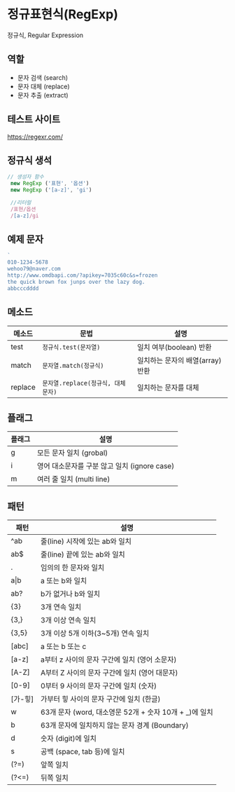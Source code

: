 # 정규표현식(RegExp)

정규식, Regular Expression

## 역할

- 문자 검색 (search)
- 문자 대체 (replace)
- 문자 추출 (extract)

## 테스트 사이트

https://regexr.com/

## 정규식 생석

```js
// 생성자 함수
 new RegExp ('표현', '옵션')
 new RegExp ('[a-z]', 'gi')

 //리터럴 
 /표현/옵션
 /[a-z]/gi
 ```

 ## 예제 문자

 ```js
 `
010-1234-5678
wehoo79@naver.com
http://www.omdbapi.com/?apikey=7035c60c&s=frozen
the quick brown fox junps over the lazy dog.
abbcccdddd
```

## 메소드

메소드 | 문법 | 설명
-- | -- | --
test | `정규식.test(문자열)` | 일치 여부(boolean) 반환
match | `문자열.match(정규식)`| 일치하는 문자의 배열(array) 반환
replace | `문자열.replace(정규식, 대체문자)` | 일치하는 문자를 대체

## 플래그

플래그 | 설명
-- | --
g | 모든 문자 일치 (grobal)
i | 영어 대소문자를 구분 않고 일치 (ignore case)
m | 여러 줄 일치 (multi line)

## 패턴

패턴 | 설명
--|--
^ab | 줄(line) 시작에 있는 ab와 일치
ab$ | 줄(line) 끝에 있는 ab와 일치
. | 임의의 한 문자와 일치
a&verbar;b | a 또는 b와 일치
ab? | b가 없거나  b와 일치
{3} | 3개 연속 일치
{3,} | 3개 이상 연속 일치
{3,5} | 3개 이상 5개 이하(3~5개) 연속 일치
[abc] | a 또는 b 또는 c
[a-z] | a부터 z 사이의 문자 구간에 일치 (영어 소문자)
[A-Z] | A부터 Z 사이의 문자 구간에 일치 (영어 대문자)
[0-9] | 0부터 9 사이의 문자 구간에 일치 (숫자)
[가-힣] | 가부터 힣 사이의 문자 구간에 일치 (한글)
w | 63개 문자 (word, 대소영문 52개 + 숫자 10개 + _)에 일치
b | 63개 문자에 일치하지 않는 문자 경계 (Boundary)
d | 숫자 (digit)에 일치
s | 공백 (space,  tab 등)에 일치
(?=) | 앞쪽 일치
(?<=) | 뒤쪽 일치 